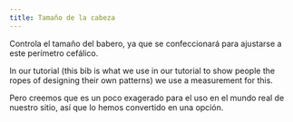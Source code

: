 ```yaml
---
title: Tamaño de la cabeza
---
```


Controla el tamaño del babero, ya que se confeccionará para ajustarse a este perímetro cefálico.

In our tutorial (this bib is what we use in our tutorial to show people the ropes of designing their own patterns) we use a measurement for this.

Pero creemos que es un poco exagerado para el uso en el mundo real de nuestro sitio, así que lo hemos convertido en una opción.




